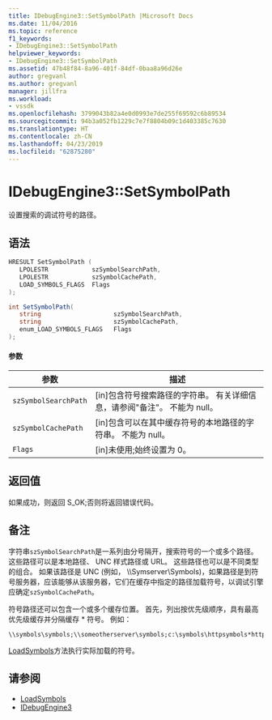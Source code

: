 ```yaml
---
title: IDebugEngine3::SetSymbolPath |Microsoft Docs
ms.date: 11/04/2016
ms.topic: reference
f1_keywords:
- IDebugEngine3::SetSymbolPath
helpviewer_keywords:
- IDebugEngine3::SetSymbolPath
ms.assetid: 47b48f84-8a96-401f-84df-0baa8a96d26e
author: gregvanl
ms.author: gregvanl
manager: jillfra
ms.workload:
- vssdk
ms.openlocfilehash: 3799043b82a4e0d0993e7de255f69592c6b89534
ms.sourcegitcommit: 94b3a052fb1229c7e7f8804b09c1d403385c7630
ms.translationtype: HT
ms.contentlocale: zh-CN
ms.lasthandoff: 04/23/2019
ms.locfileid: "62875280"
---
```

# <a name="idebugengine3setsymbolpath"></a>IDebugEngine3::SetSymbolPath
设置搜索的调试符号的路径。

## <a name="syntax"></a>语法

```cpp
HRESULT SetSymbolPath (
   LPOLESTR            szSymbolSearchPath,
   LPOLESTR            szSymbolCachePath,
   LOAD_SYMBOLS_FLAGS  Flags
);
```

```csharp
int SetSymbolPath(
   string                    szSymbolSearchPath,
   string                    szSymbolCachePath,
   enum_LOAD_SYMBOLS_FLAGS   Flags
);
```

#### <a name="parameters"></a>参数

|参数|描述|
|---------------|-----------------|
|`szSymbolSearchPath`|[in]包含符号搜索路径的字符串。 有关详细信息，请参阅"备注"。 不能为 null。|
|`szSymbolCachePath`|[in]包含可以在其中缓存符号的本地路径的字符串。 不能为 null。|
|`Flags`|[in]未使用;始终设置为 0。|

## <a name="return-value"></a>返回值
 如果成功，则返回 S_OK;否则将返回错误代码。

## <a name="remarks"></a>备注
 字符串`szSymbolSearchPath`是一系列由分号隔开，搜索符号的一个或多个路径。 这些路径可以是本地路径、 UNC 样式路径或 URL。 这些路径也可以是不同类型的组合。 如果该路径是 UNC (例如， \\\Symserver\Symbols)，如果路径是到符号服务器，应该能够从该服务器，它们在缓存中指定的路径加载符号，以调试引擎应确定`szSymbolCachePath`。

 符号路径还可以包含一个或多个缓存位置。 首先，列出按优先级顺序，具有最高优先级缓存并分隔缓存 * 符号。 例如：

```
\\symbols\symbols;\\someotherserver\symbols;c:\symbols\httpsymbols*http://msdl.microsoft.com
```

 [LoadSymbols](../../../extensibility/debugger/reference/idebugengine3-loadsymbols.md)方法执行实际加载的符号。

## <a name="see-also"></a>请参阅
- [LoadSymbols](../../../extensibility/debugger/reference/idebugengine3-loadsymbols.md)
- [IDebugEngine3](../../../extensibility/debugger/reference/idebugengine3.md)